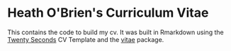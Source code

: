 # Heath O'Brien's Curriculum Vitae

This contains the code to build my cv. It was built in Rmarkdown using the [Twenty Seconds](https://github.com/spagnuolocarmine/TwentySecondsCurriculumVitae-LaTex) CV Template and the [vitae](https://pkg.mitchelloharawild.com/vitae/index.html) package.
